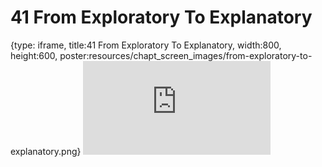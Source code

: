 # 41 From Exploratory To Explanatory
 
{type: iframe, title:41 From Exploratory To Explanatory, width:800, height:600, poster:resources/chapt_screen_images/from-exploratory-to-explanatory.png}
![](https://datatrail-jhu.github.io/DataTrail_ReOrg/no_toc/from-exploratory-to-explanatory.html)
 

 
